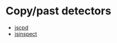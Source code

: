# Copy/past detectors

- [jscpd](https://github.com/kucherenko/jscpd)
- [jsinspect](https://github.com/danielstjules/jsinspect)
